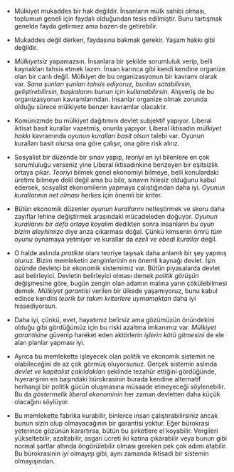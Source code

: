 


- Mülkiyet mukaddes bir hak değildir. İnsanların mülk sahibi olması, toplumun geneli için faydalı
olduğundan tesis edilmiştir. Bunu tartışmak genelde fayda getirmez ama bazen de getirebilir. 


- Mukaddes değil derken, faydasına bakmak gerekir. Yaşam hakkı gibi değildir. 
 
- *Mülkiyetsiz* yapamazsın. İnsanlara bir şekilde sorumluluk verip, belli kaynakları tahsis etmek
  lazım. İnsan karınca gibi kendi kendine organize olan bir canlı değil. Mülkiyet de bu
  organizasyonun bir kavramı olarak var. *Sana şunları şunları tahsis ediyoruz, bunları
  satabilirsin, geliştirebilirsin, başkalarını bunun için kullanabilirsin.* Alışveriş de bu
  organizasyonun kavramlarından. İnsanlar organize olmak zorunda olduğu sürece mülkiyete benzer
  kavramlar olacaktır. 

- Komünizmde bu mülkiyet dağıtımını devlet subjektif yapıyor. Liberal iktisat basit kurallar
  vazetmiş, onunla yapıyor. Liberal iktisadın *mülkiyet hakkı* kavramında *oyunun kuralları basit
  olsun* talebi var. Oyunun kuralları basit olursa ona göre çalışır, ona göre risk alırız. 
  
- Sosyalist bir düzende bir sınav yapıp, *teoriyi* en iyi bilenlere en çok sorumluluğu verseniz yine
  Liberal iktisadınkine benzeyen bir eşitsizlik ortaya çıkar. *Teoriyi* bilmek genel ekonomiyi
  bilmeye, belli konulardaki üretimi bilmeye delil değil ama bu bile, sınavın hilesiz olduğunu kabul
  edersek, sosyalist ekonomilerin yapmaya çalıştığından daha iyi. *Oyunun kurallarının net olması*
  herkes için önemli bir kriter. 

- Bütün ekonomik düzenler *oyunun kurallarını* netleştirmek ve skoru daha zayıflar lehine
  değiştirmek arasındaki mücadeleden doğuyor. *Oyunun kurallarını bir defa ortaya koyalım* dedikten
  sonra insanların *bu oyun bizim aleyhimize* diye arıza çıkarması doğal. Çünkü kimsenin ömrü *tüm
  oyunu* oynamaya yetmiyor ve kurallar da *ezeli ve ebedi kurallar* değil. 
  
- O halde aslında *pratikte* olanı teoriye taşısak daha anlamlı bir şey yapmış oluruz. Bizim
  memleketin *zenginlerinin* en önemli kaynağı devlet. İşin özünde devletçi bir ekonomik sistemimiz
  var. Bütün piyasalarda devlet asıl belirleyici. Devletin belirleyici olması demek *politik
  görüşün* değişmesine göre, bugün zengin olan adamın malına yarın çökülebilmesi demek. *Mülkiyet
  garantisi* verilen bir ülkede yaşamıyoruz, bunu kabul edince kendini *teorik bir takım
  kriterlere uymamaktan* daha iyi hissediyorsun. 
  
- Daha iyi, çünkü, evet, hayatımız belirsiz ama gözümüzün önündekini olduğu gibi gördüğümüz için bu
  riski azaltma imkanımız var. *Mülkiyet garantisine* güvenip hareket eden aktörlerin *işlerin kötü
  gitmesini* de ele alan planlar yapması iyi. 
  
- Ayrıca bu memlekette işleyecek olan politik ve ekonomik sistemin ne olabileceğini de az çok görmüş
  oluyorsunuz. Gerçek sistemin aslında *devlet ve kapitalist çakıldakları* şeklinde tezahür ettiğini
  gördüğünde, hiyerarşinin en başındaki bürokrasinin burada kendine alternatif herhangi bir politik
  gücün oluşmasına müsaade etmeyeceği söylenebilir. Bu da *göstermelik liberal ekonominin* her zaman
  devletten daha küçük olacağını söylüyor. 
  
- Bu memlekette fabrika kurabilir, binlerce insan çalıştırabilirsiniz ancak bunun *sizin* olup
  olmayacağının bir garantisi yoktur. Eğer bürokrasi yeterince gözünün karartırsa, bütün bu
  şirketlere el koyabilir. Vergileri yükseltebilir, azaltabilir, asgari ücreti iki katına
  çıkarabilir veya bunun gibi normal şartlar altında öngörülebilir olması gereken pek çok adımı
  atabilir. Bu bürokrasinin *iyi* olmayışı gibi, aynı zamanda iktisadi bir sistemin olmayışından. 
  

  

